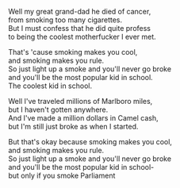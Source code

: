 Well my great grand-dad he died of cancer,  
from smoking too many cigarettes.  
But I must confess that he did quite profess  
to being the coolest motherfucker I ever met.

That's 'cause smoking makes you cool,  
and smoking makes you rule.  
So just light up a smoke and you'll never go broke  
and you'll be the most popular kid in school.  
The coolest kid in school.

Well I've traveled millions of Marlboro miles,  
but I haven't gotten anywhere.  
And I've made a million dollars in Camel cash,  
but I'm still just broke as when I started.

But that's okay because smoking makes you cool,  
and smoking makes you rule.  
So just light up a smoke and you'll never go broke  
and you'll be the most popular kid in school-  
but only if you smoke Parliament